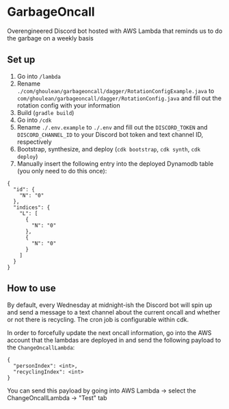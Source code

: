 # GarbageOncall

Overengineered Discord bot hosted with AWS Lambda that reminds us to do the garbage on a weekly basis

## Set up
1. Go into `/lambda`
2. Rename `./com/ghoulean/garbageoncall/dagger/RotationConfigExample.java` to `com/ghoulean/garbageoncall/dagger/RotationConfig.java` and fill out the rotation config with your information
3. Build (`gradle build`)
4. Go into `/cdk`
5. Rename `./.env.example` to `./.env` and fill out the `DISCORD_TOKEN` and `DISCORD_CHANNEL_ID` to your Discord bot token and text channel ID, respectively
6. Bootstrap, synthesize, and deploy (`cdk bootstrap`, `cdk synth`, `cdk deploy`)
7. Manually insert the following entry into the deployed Dynamodb table (you only need to do this once):
```
{
  "id": {
    "N": "0"
  },
  "indices": {
    "L": [
      {
        "N": "0"
      },
      {
        "N": "0"
      }
    ]
  }
}
```

## How to use
By default, every Wednesday at midnight-ish the Discord bot will spin up and send a message to a text channel about the current oncall and whether or not there is recycling. The cron job is configurable within cdk.

In order to forcefully update the next oncall information, go into the AWS account that the lambdas are deployed in and send the following payload to the `ChangeOncallLambda`:
```
{
  "personIndex": <int>,
  "recyclingIndex": <int>
}
```

You can send this payload by going into AWS Lambda -> select the ChangeOncallLambda -> "Test" tab
